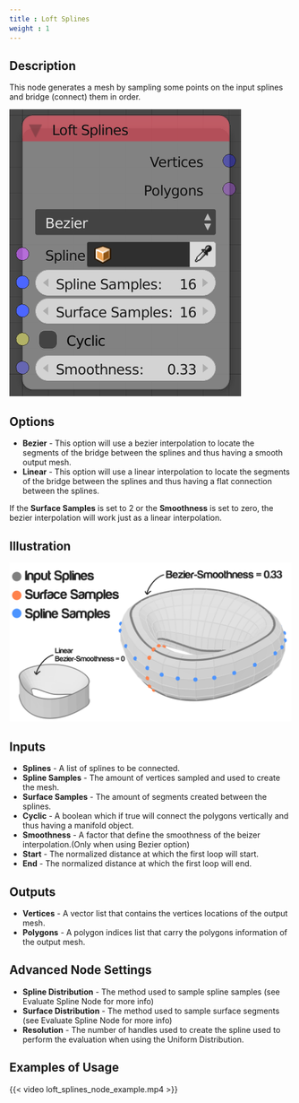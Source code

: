 ```yaml
---
title : Loft Splines
weight : 1
---
```


## Description

This node generates a mesh by sampling some points on the input splines
and bridge (connect) them in order.

![image](loft_splines_node.png)

## Options

- **Bezier** - This option will use a bezier interpolation to locate
    the segments of the bridge between the splines and thus having a
    smooth output mesh.
- **Linear** - This option will use a linear interpolation to locate
    the segments of the bridge between the splines and thus having a
    flat connection between the splines.

If the **Surface Samples** is set to 2 or the **Smoothness** is set to
zero, the bezier interpolation will work just as a linear interpolation.

## Illustration

![image](loft_splines_node_illustration.png)

## Inputs

- **Splines** - A list of splines to be connected.
- **Spline Samples** - The amount of vertices sampled and used to
    create the mesh.
- **Surface Samples** - The amount of segments created between the
    splines.
- **Cyclic** - A boolean which if true will connect the polygons
    vertically and thus having a manifold object.
- **Smoothness** - A factor that define the smoothness of the beizer
    interpolation.(Only when using Bezier option)
- **Start** - The normalized distance at which the first loop will
    start.
- **End** - The normalized distance at which the first loop will end.

## Outputs

- **Vertices** - A vector list that contains the vertices locations of
    the output mesh.
- **Polygons** - A polygon indices list that carry the polygons
    information of the output mesh.

## Advanced Node Settings

- **Spline Distribution** - The method used to sample spline samples
    (see Evaluate Spline Node for more info)
- **Surface Distribution** - The method used to sample surface
    segments (see Evaluate Spline Node for more info)
- **Resolution** - The number of handles used to create the spline
    used to perform the evaluation when using the Uniform Distribution.

## Examples of Usage

{{< video loft_splines_node_example.mp4 >}}
